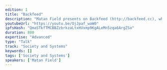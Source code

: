 ```yaml
---
edition: 1
title: "Backfeed"
description: "Matan Field presents on Backfeed (http://backfeed.cc), which develops resilient technology and new economic models to support free, large-scale, systematic collaboration."
youtubeUrl: "https://youtu.be/OjJpaf_waW0"
ipfsHash: "QmaSTkfTMCBBZzbrkzaLtxHVxmp9KgALeMn5zqa6ArgZSo"
duration: 880
expertise: "Advanced"
type: "Talk"
track: "Society and Systems"
keywords: []
tags: ['Society and Systems']
speakers: ['Matan Field']
---
```

